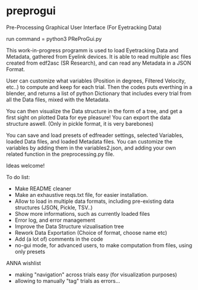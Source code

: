 # preprogui
Pre-Processing Graphical User Interface (For Eyetracking Data)

run command = python3 PReProGui.py

This work-in-progress programm is used to load Eyetracking Data and Metadata, gathered from Eyelink devices.
It is able to read multiple asc files created from edf2asc (SR Research), and can read any Metadata in a JSON Format.

User can customize what variables (Position in degrees, Filtered Velocity, etc..) to compute and keep for each trial.
Then the codes puts everthing in a blender, and returns a list of python Dictionary that includes every trial from all the Data files, mixed with the Metadata.

You can then visualize the Data structure in the form of a tree, and get a first sight on plotted Data for eye pleasure!
You can export the data structure aswell. (Only in pickle format, it is very barebones)

You can save and load presets of edfreader settings, selected Variables, loaded Data files, and loaded Metadata files.
You can customize the variables by adding them in the variables2.json, and adding your own related function in the preprocessing.py file.

Ideas welcome!

To do list:
- Make README cleaner
- Make an exhaustive reqs.txt file, for easier installation.
- Allow to load in multiple data formats, including pre-existing data structures (JSON, Pickle, TSV..)
- Show more informations, such as currently loaded files
- Error log, and error management
- Improve the Data Structure vizualisation tree
- Rework Data Exportation (Choice of format, choose name etc)
- Add (a lot of) comments in the code
- no-gui mode, for advanced users, to make computation from files, using only presets

ANNA wishlist
- making "navigation" across trials easy (for visualization purposes)
- allowing to manually "tag" trials as errors...
